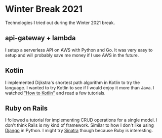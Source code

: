 # Winter Break 2021

Technologies I tried out during the Winter 2021 break.


## api-gateway + lambda

I setup a serverless API on AWS with Python and Go. It was very easy to setup and will probably save me money if I use AWS in the future.

## Kotlin

I implemented Dijkstra's shortest path algorithm in Kotlin to try the language. I wanted to try Kotlin to see if I would enjoy it more than Java. I watched ["How to Kotlin"](https://www.youtube.com/watch?v=6P20npkvcb8&ab_channel=AndroidDevelopers) and read a few tutorials.

## Ruby on Rails

I followed a tutorial for implementing CRUD operations for a single model. I don't think Rails is my kind of framework. Similar to how I don't like using [Django](https://www.djangoproject.com/) in Python. I might try [Sinatra](http://sinatrarb.com/documentation.html) though because Ruby is interesting.
